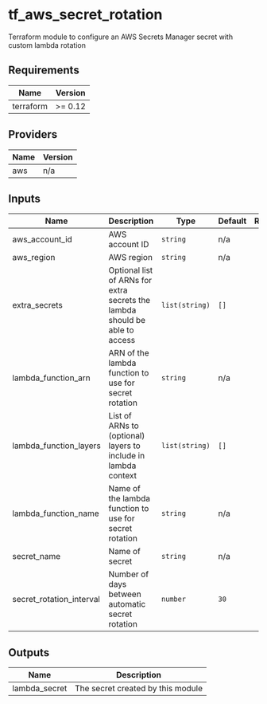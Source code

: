 # tf_aws_secret_rotation

Terraform module to configure an AWS Secrets Manager secret with custom lambda rotation

<!-- BEGINNING OF PRE-COMMIT-TERRAFORM DOCS HOOK -->
## Requirements

| Name | Version |
|------|---------|
| terraform | >= 0.12 |

## Providers

| Name | Version |
|------|---------|
| aws | n/a |

## Inputs

| Name | Description | Type | Default | Required |
|------|-------------|------|---------|:--------:|
| aws\_account\_id | AWS account ID | `string` | n/a | yes |
| aws\_region | AWS region | `string` | n/a | yes |
| extra\_secrets | Optional list of ARNs for extra secrets the lambda should be able to access | `list(string)` | `[]` | no |
| lambda\_function\_arn | ARN of the lambda function to use for secret rotation | `string` | n/a | yes |
| lambda\_function\_layers | List of ARNs to (optional) layers to include in lambda context | `list(string)` | `[]` | no |
| lambda\_function\_name | Name of the lambda function to use for secret rotation | `string` | n/a | yes |
| secret\_name | Name of secret | `string` | n/a | yes |
| secret\_rotation\_interval | Number of days between automatic secret rotation | `number` | `30` | no |

## Outputs

| Name | Description |
|------|-------------|
| lambda\_secret | The secret created by this module |

<!-- END OF PRE-COMMIT-TERRAFORM DOCS HOOK -->
